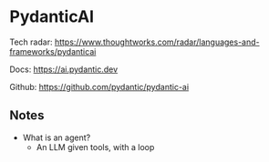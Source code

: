 # PydanticAI

Tech radar: https://www.thoughtworks.com/radar/languages-and-frameworks/pydanticai

Docs: https://ai.pydantic.dev

Github: https://github.com/pydantic/pydantic-ai

## Notes

- What is an agent?
  - An LLM given tools, with a loop


